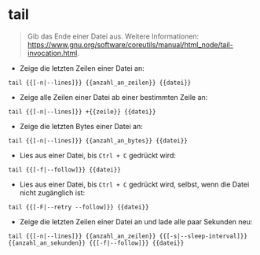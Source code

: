 # tail

> Gib das Ende einer Datei aus.
> Weitere Informationen: <https://www.gnu.org/software/coreutils/manual/html_node/tail-invocation.html>.

- Zeige die letzten Zeilen einer Datei an:

`tail {{[-n|--lines]}} {{anzahl_an_zeilen}} {{datei}}`

- Zeige alle Zeilen einer Datei ab einer bestimmten Zeile an:

`tail {{[-n|--lines]}} +{{zeile}} {{datei}}`

- Zeige die letzten Bytes einer Datei an:

`tail {{[-n|--lines]}} {{anzahl_an_bytes}} {{datei}}`

- Lies aus einer Datei, bis `Ctrl + C` gedrückt wird:

`tail {{[-f|--follow]}} {{datei}}`

- Lies aus einer Datei, bis `Ctrl + C` gedrückt wird, selbst, wenn die Datei nicht zugänglich ist:

`tail {{[-F|--retry --follow]}} {{datei}}`

- Zeige die letzten Zeilen einer Datei an und lade alle paar Sekunden neu:

`tail {{[-n|--lines]}} {{anzahl_an_zeilen}} {{[-s|--sleep-interval]}} {{anzahl_an_sekunden}} {{[-f|--follow]}} {{datei}}`
